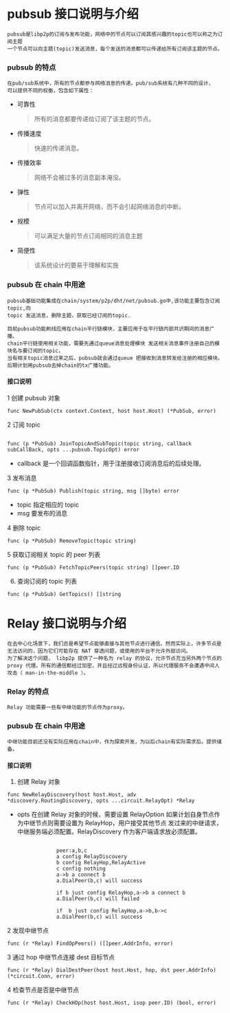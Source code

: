 # pubsub 接口说明与介绍

```
pubsub是libp2p的订阅与发布功能，网络中的节点可以订阅其感兴趣的topic也可以称之为订阅主题
一个节点可以向主题(topic)发送消息，每个发送的消息都可以传递给所有订阅该主题的节点。
```

### pubsub 的特点

```
在pub/sub系统中，所有的节点都参与网络消息的传递。pub/sub系统有几种不同的设计，
可以提供不同的权衡，包含如下属性：
```

- 可靠性
  > 所有的消息都要传递给订阅了该主题的节点。
- 传播速度
  > 快速的传递消息。
- 传播效率
  > 网络不会被过多的消息副本淹没。
- 弹性
  > 节点可以加入并离开网络，而不会引起网络消息的中断。
- 规模
  > 可以满足大量的节点订阅相同的消息主题
- 简便性
  > 该系统设计的要易于理解和实施

### pubsub 在 chain 中用途

```
pubsub基础功能集成在chain/system/p2p/dht/net/pubsub.go中,该功能主要包含订阅topic,向
topic 发送消息，删除主题，获取已经订阅的topic.

目前pubsub功能刷线应用在chain平行链模块，主要应用于在平行链内部共识期间的消息广播。
chain平行链使用相关功能，需要先通过queue消息处理模块 发送相关消息事件注册自己的模块名与要订阅的topic，
当有相关topic消息过来之后，pubsub就会通过queue 把接收到消息转发给注册的相应模块。
后期计划用pubsub去掉chain的tx广播功能。
```

#### 接口说明

1 创建 pubsub 对象

```gotemplate
func NewPubSub(ctx context.Context, host host.Host) (*PubSub, error)
```

2 订阅 topic

```gotemplate

func (p *PubSub) JoinTopicAndSubTopic(topic string, callback subCallBack, opts ...pubsub.TopicOpt) error
```

- callback 是一个回调函数指针，用于注册接收订阅消息后的后续处理。

3 发布消息

```gotemplate
func (p *PubSub) Publish(topic string, msg []byte) error
```

- topic 指定相应的 topic
- msg 要发布的消息

4 删除 topic

```gotemplate
func (p *PubSub) RemoveTopic(topic string)
```

5 获取订阅相关 topic 的 peer 列表

```gotemplate
func (p *PubSub) FetchTopicPeers(topic string) []peer.ID
```

6. 查询订阅的 topic 列表

```gotemplate
func (p *PubSub) GetTopics() []string
```

# Relay 接口说明与介绍

```
在去中心化场景下，我们总是希望节点能够直接与其他节点进行通信。然而实际上，许多节点是无法访问的，因为它们可能存在 NAT 穿透问题，或使用的平台不允许外部访问。
为了解决这个问题， libp2p 提供了一种名为 relay 的协议，允许节点充当另外两个节点的 proxy 代理。所有的通信都经过加密，并且经过远程身份认证，所以代理服务不会遭遇中间人攻击（ man-in-the-middle ）。

```

### Relay 的特点

```
Relay 功能需要一些有中继功能的节点作为proxy。

```

### pubsub 在 chain 中用途

```
中继功能目前还没有实际应用在chain中，作为探索开发，为以后chain有实际需求后，提供储备。
```

#### 接口说明

1. 创建 Relay 对象

```gotemplate
func NewRelayDiscovery(host host.Host, adv *discovery.RoutingDiscovery, opts ...circuit.RelayOpt) *Relay
```

- opts 在创建 Relay 对象的时候，需要设置 RelayOption 如果计划自身节点作为中继节点则需要设置为 RelayHop，用户接受其他节点
  发过来的中继请求，中继服务端必须配置。RelayDiscovery 作为客户端请求放必须配置。

```gotemplate

                peer:a,b,c
                a config RelayDiscovery
                b config RelayHop,RelayActive
                c config nothing
                a->b a connect b
                a.DialPeer(b,c) will success

                if b just config RelayHop,a->b a connect b
                a.DialPeer(b,c) will failed

                if  b just config RelayHop,a->b,b->c
                a.DialPeer(b,c) will success
```

2 发现中继节点

```gotemplate
func (r *Relay) FindOpPeers() ([]peer.AddrInfo, error)
```

3 通过 hop 中继节点连接 dest 目标节点

```gotemplate
func (r *Relay) DialDestPeer(host host.Host, hop, dst peer.AddrInfo) (*circuit.Conn, error)
```

4 检查节点是否是中继节点

```gotemplate
func (r *Relay) CheckHOp(host host.Host, isop peer.ID) (bool, error)
```
